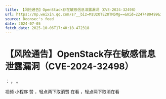 ```yaml
---
title: 【风险通告】OpenStack存在敏感信息泄露漏洞（CVE-2024-32498）
url: https://mp.weixin.qq.com/s?__biz=MzUzOTE2OTM5Mg==&mid=2247489499&idx=2&sn=64e5b0784d13a285b7174fe399e73173
source: Doonsec's feed
date: 2024-07-05
fetch_date: 2025-10-06T17:40:18.472318
---
```


# 【风险通告】OpenStack存在敏感信息泄露漏洞（CVE-2024-32498）

：
，
。

视频
小程序
赞
，轻点两下取消赞
在看
，轻点两下取消在看